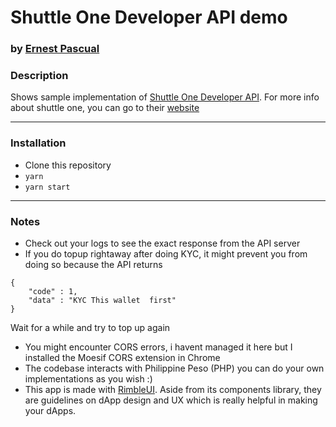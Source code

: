 # Shuttle One Developer API demo
### by [Ernest Pascual](https://github.com/ernestpascual)

### Description
Shows sample implementation of [Shuttle One Developer API](https://github.com/shuttle-one/Developer). For more info about shuttle one, you can go to their [website](https://shuttleone.io/)

---

### Installation
- Clone this repository
- `yarn `  
- `yarn start ` 

---

### Notes
- Check out your logs to see the exact response from the API server
- If you do topup rightaway after doing KYC, it might prevent you from doing so because the API returns
```
{
	"code" : 1,
	"data" : "KYC This wallet  first"
}
```
Wait for a while and try to top up again
- You might encounter CORS errors, i havent managed it here but I installed the Moesif CORS extension in Chrome
- The codebase interacts with Philippine Peso (PHP) you can do your own implementations as you wish :)
- This app is made with [RimbleUI](https://rimble.consensys.design/). Aside from its components library, they are guidelines on dApp design and UX which is really helpful in making your dApps.